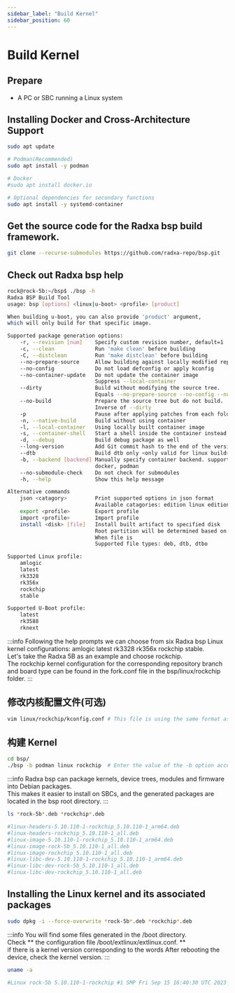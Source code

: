 ```yaml
---
sidebar_label: "Build Kernel"
sidebar_position: 60
---
```


# Build Kernel

## Prepare

- A PC or SBC running a Linux system

## Installing Docker and Cross-Architecture Support

```bash
sudo apt update

# Podman(Recommended)
sudo apt install -y podman

# Docker
#sudo apt install docker.io

# Optional dependencies for secondary functions
sudo apt install -y systemd-container
```

## Get the source code for the Radxa bsp build framework.

```bash
git clone --recurse-submodules https://github.com/radxa-repo/bsp.git
```

## Check out Radxa bsp help

```bash
rock@rock-5b:~/bsp$ ./bsp -h
Radxa BSP Build Tool
usage: bsp [options] <linux|u-boot> <profile> [product]

When building u-boot, you can also provide 'product' argument,
which will only build for that specific image.

Supported package generation options:
    -r, --revision [num]    Specify custom revision number, default=1
    -c, --clean             Run 'make clean' before building
    -C, --distclean         Run 'make distclean' before building
    --no-prepare-source     Allow building against locally modified repos
    --no-config             Do not load defconfig or apply kconfig
    --no-container-update   Do not update the container image
                            Suppress --local-container
    --dirty                 Build without modifying the source tree.
                            Equals --no-prepare-source --no-config --no-container-update
    --no-build              Prepare the source tree but do not build.
                            Inverse of --dirty
    -p                      Pause after applying patches from each folder
    -n, --native-build      Build without using container
    -l, --local-container   Using locally built container image
    -s, --container-shell   Start a shell inside the container instead of the build
    -d, --debug             Build debug package as well
    --long-version          Add Git commit hash to the end of the version number
    --dtb                   Build dtb only <only valid for linux build>
    -b, --backend [backend] Manually specify container backend. supported values are:
                            docker, podman
    --no-submodule-check    Do not check for submodules
    -h, --help              Show this help message

Alternative commands
    json <catagory>         Print supported options in json format
                            Available catagories: edition linux edition u-boot
    export <profile>        Export profile
    import <profile>        Import profile
    install <disk> [file]   Install built artifact to specified disk
                            Root partition will be determined based on the layout
                            When file is
                            Supported file types: deb, dtb, dtbo

Supported Linux profile:
    amlogic
    latest
    rk3328
    rk356x
    rockchip
    stable

Supported U-Boot profile:
    latest
    rk3588
    rknext
```

:::info
Following the help prompts we can choose from six Radxa bsp Linux kernel configurations: amlogic latest rk3328 rk356x rockchip stable.  
Let's take the Radxa 5B as an example and choose rockchip.  
The rockchip kernel configuration for the corresponding repository branch and board type can be found in the fork.conf file in the bsp/linux/rockchip folder.
:::

## 修改内核配置文件(可选)

```bash
vim linux/rockchip/kconfig.conf # This file is using the same format as defconfig.
```

## 构建 Kernel

```bash
cd bsp/
./bsp -b podman linux rockchip  # Enter the value of the -b option according to the container management software you have installed.
```

:::info
Radxa bsp can package kernels, device trees, modules and firmware into Debian packages.  
This makes it easier to install on SBCs, and the generated packages are located in the bsp root directory.
:::

```bash
ls *rock-5b*.deb *rockchip*.deb

#linux-headers-5.10.110-1-rockchip_5.10.110-1_arm64.deb
#linux-headers-rockchip_5.10.110-1_all.deb
#linux-image-5.10.110-1-rockchip_5.10.110-1_arm64.deb
#linux-image-rock-5b_5.10.110-1_all.deb
#linux-image-rockchip_5.10.110-1_all.deb
#linux-libc-dev-5.10.110-1-rockchip_5.10.110-1_arm64.deb
#linux-libc-dev-rock-5b_5.10.110-1_all.deb
#linux-libc-dev-rockchip_5.10.110-1_all.deb
```

## Installing the Linux kernel and its associated packages

```bash
sudo dpkg -i --force-overwrite *rock-5b*.deb *rockchip*.deb
```

:::info
You will find some files generated in the /boot directory.  
Check ** the configuration file /boot/extlinux/extlinux.conf. **  
if there is a kernel version corresponding to the words
After rebooting the device, check the kernel version.
:::

```bash
uname -a

#Linux rock-5b 5.10.110-1-rockchip #1 SMP Fri Sep 15 16:40:30 UTC 2023 aarch64 GNU/Linux
```
